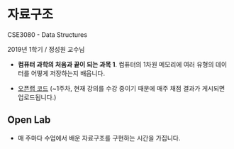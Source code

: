 # 자료구조

CSE3080 - Data Structures

2019년 1학기 / 정성원 교수님

- **컴퓨터 과학의 처음과 끝이 되는 과목 1**. 컴퓨터의 1차원 메모리에 여러 유형의 데이터를 어떻게 저장하는지 배웁니다.

- [오픈랩 코드](openlab) (~1주차, 현재 강의를 수강 중이기 때문에 매주 채점 결과가 게시되면 업로드됩니다.)

## Open Lab 

- 매 주마다 수업에서 배운 자료구조를 구현하는 시간을 가집니다.
